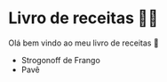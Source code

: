 # Livro de receitas :man_cook: 

Olá bem vindo ao meu livro de receitas :wave:

- Strogonoff de Frango
- Pavê
